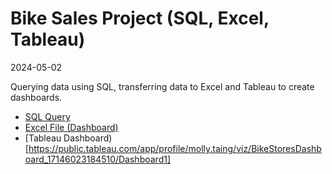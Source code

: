 Bike Sales Project (SQL, Excel, Tableau)
==========
2024-05-02

Querying data using SQL, transferring data to Excel and Tableau to create dashboards.

- [SQL Query](https://github.com/mrtaing/bikesales/blob/main/SQL-Server-Sample-Database/SQLQuery1.sql)
- [Excel File (Dashboard)](https://github.com/mrtaing/bikesales/blob/main/SQL-Server-Sample-Database/BikeStores.xlsx)
- [Tableau Dashboard)[https://public.tableau.com/app/profile/molly.taing/viz/BikeStoresDashboard_17146023184510/Dashboard1]
